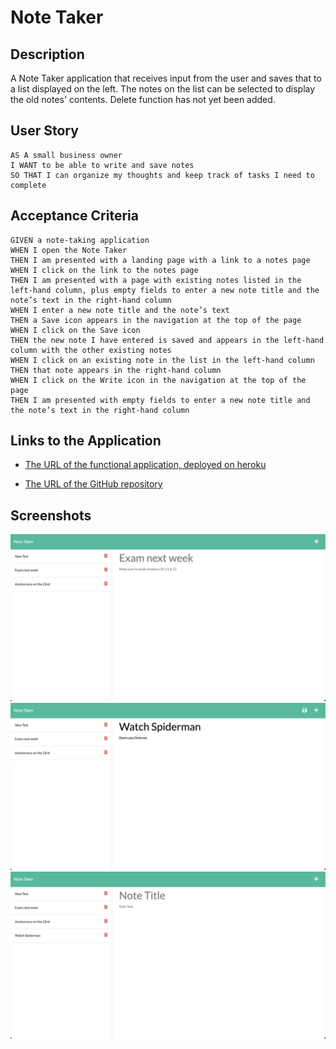 # Note Taker

## Description

A Note Taker application that receives input from the user and saves that to a list displayed on the left. The notes on the list can be selected to display the old notes' contents. Delete function has not yet been added. 

## User Story

```
AS A small business owner
I WANT to be able to write and save notes
SO THAT I can organize my thoughts and keep track of tasks I need to complete
```

## Acceptance Criteria

```
GIVEN a note-taking application
WHEN I open the Note Taker
THEN I am presented with a landing page with a link to a notes page
WHEN I click on the link to the notes page
THEN I am presented with a page with existing notes listed in the left-hand column, plus empty fields to enter a new note title and the note’s text in the right-hand column
WHEN I enter a new note title and the note’s text
THEN a Save icon appears in the navigation at the top of the page
WHEN I click on the Save icon
THEN the new note I have entered is saved and appears in the left-hand column with the other existing notes
WHEN I click on an existing note in the list in the left-hand column
THEN that note appears in the right-hand column
WHEN I click on the Write icon in the navigation at the top of the page
THEN I am presented with empty fields to enter a new note title and the note’s text in the right-hand column
```

## Links to the Application

- [The URL of the functional application, deployed on heroku](https://pure-depths-29539.herokuapp.com/)

- [The URL of the GitHub repository](https://github.com/EthanC29/Note-Taker)

## Screenshots

![1](./dist/1.png)
![2](./dist/2.png)
![3](./dist/3.png)